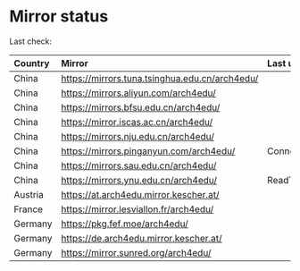 <script src="./time.js"></script>
# Mirror status
Last check: <script type="text/javascript">localize(1676366443.656802);</script>

|Country|Mirror|Last update|
|:------|:-----|:----------|
|China|https://mirrors.tuna.tsinghua.edu.cn/arch4edu/|<script type="text/javascript">localize(1676356479);</script>|
|China|https://mirrors.aliyun.com/arch4edu/|<script type="text/javascript">localize(1676313241);</script>|
|China|https://mirrors.bfsu.edu.cn/arch4edu/|<script type="text/javascript">localize(1676313241);</script>|
|China|https://mirror.iscas.ac.cn/arch4edu/|<script type="text/javascript">localize(1676313241);</script>|
|China|https://mirrors.nju.edu.cn/arch4edu/|<script type="text/javascript">localize(1676270322);</script>|
|China|https://mirrors.pinganyun.com/arch4edu/|ConnectionError|
|China|https://mirrors.sau.edu.cn/arch4edu/|<script type="text/javascript">localize(1673850842);</script>|
|China|https://mirrors.ynu.edu.cn/arch4edu/|ReadTimeout|
|Austria|https://at.arch4edu.mirror.kescher.at/|<script type="text/javascript">localize(1676313241);</script>|
|France|https://mirror.lesviallon.fr/arch4edu/|<script type="text/javascript">localize(1676313241);</script>|
|Germany|https://pkg.fef.moe/arch4edu/|<script type="text/javascript">localize(1676313241);</script>|
|Germany|https://de.arch4edu.mirror.kescher.at/|<script type="text/javascript">localize(1676313241);</script>|
|Germany|https://mirror.sunred.org/arch4edu/|<script type="text/javascript">localize(1676313241);</script>|

<script src="./tablefilter/tablefilter.js"></script>
<script src="./table.js"></script>